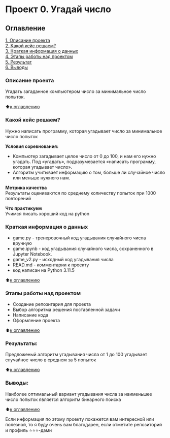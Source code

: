 # Проект 0. Угадай число

## Оглавление  
[1. Описание проекта](https://github.com/SergeySarapulov/SF_DS/blob/main/project_0/README.md#Описание-проекта)  
[2. Какой кейс решаем?](https://github.com/SergeySarapulov/SF_DS/blob/main/project_0/README.md#Какой-кейс-решаем)  
[3. Краткая информация о данных](https://github.com/SergeySarapulov/SF_DS/blob/main/project_0/README.md#%D0%BA%D1%80%D0%B0%D1%82%D0%BA%D0%B0%D1%8F-%D0%B8%D0%BD%D1%84%D0%BE%D1%80%D0%BC%D0%B0%D1%86%D0%B8%D1%8F-%D0%BE-%D0%B4%D0%B0%D0%BD%D0%BD%D1%8B%D1%85)  
[4. Этапы работы над проектом](https://github.com/SergeySarapulov/SF_DS/blob/main/project_0/README.md#%D1%8D%D1%82%D0%B0%D0%BF%D1%8B-%D1%80%D0%B0%D0%B1%D0%BE%D1%82%D1%8B-%D0%BD%D0%B0%D0%B4-%D0%BF%D1%80%D0%BE%D0%B5%D0%BA%D1%82%D0%BE%D0%BC)  
[5. Результат](https://github.com/SergeySarapulov/SF_DS/blob/main/project_0/README.md#%D1%80%D0%B5%D0%B7%D1%83%D0%BB%D1%8C%D1%82%D0%B0%D1%82%D1%8B)    
[6. Выводы](https://github.com/SergeySarapulov/SF_DS/blob/main/project_0/README.md#%D0%B2%D1%8B%D0%B2%D0%BE%D0%B4%D1%8B) 

### Описание проекта    
Угадать загаданное компьютером число за минимальное число попыток.

:arrow_up:[к оглавлению](https://github.com/SergeySarapulov/SF_DS/blob/main/project_0/README.md#Оглавление)


### Какой кейс решаем?    
Нужно написать программу, которая угадывает число за минимальное число попыток

**Условия соревнования:**  
- Компьютер загадывает целое число от 0 до 100, и нам его нужно угадать. Под «угадать», подразумевается «написать программу, которая угадывает число».
- Алгоритм учитывает информацию о том, больше ли случайное число или меньше нужного нам.

**Метрика качества**     
Результаты оцениваются по среднему количеству попыток при 1000 повторений

**Что практикуем**     
Учимся писать хороший код на python


### Краткая информация о данных
- game.py - тренеровочный код угадывания случайного числа вручную
- game.ipynb - код угадывания случайного числа, сохраненного в Jupyter Notebook.
- game_v2.py - исходный код угадывания числа
- READ.md - комментарии к проекту
- код написан на Python 3.11.5
  
:arrow_up:[к оглавлению](https://github.com/SergeySarapulov/SF_DS/blob/main/project_0/README.md#Оглавление)


### Этапы работы над проектом  
- Создание репозитария для проекта
- Выбор алгоритма решения поставленной задачи
- Написание кода
- Оформление проекта 

:arrow_up:[к оглавлению](https://github.com/SergeySarapulov/SF_DS/blob/main/project_0/README.md#Оглавление)


### Результаты:  
Предложеный алгоритм угадывания числа от 1 до 100 угадывает случайное число в среднем за 5 попыток 

:arrow_up:[к оглавлению](https://github.com/SergeySarapulov/SF_DS/blob/main/project_0/README.md#Оглавление)


### Выводы:  
Наиболее оптимальный вариант угадывания числа за наименьшее число попыток является алгоритм бинарного поиска

:arrow_up:[к оглавлению](https://github.com/SergeySarapulov/SF_DS/blob/main/project_0/README.md#Оглавление)


Если информация по этому проекту покажется вам интересной или полезной, то я буду очень вам благодарен, если отметите репозиторий и профиль ⭐️⭐️⭐️-дами